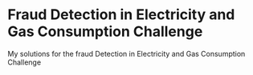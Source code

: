 # Fraud Detection in Electricity and Gas Consumption Challenge
My solutions for the fraud Detection in Electricity and Gas Consumption Challenge
